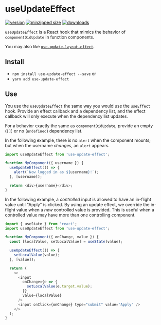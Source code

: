 # useUpdateEffect

[![version](https://img.shields.io/npm/v/use-update-effect.svg)](https://www.npmjs.com/package/use-update-effect)
[![minzipped size](https://img.shields.io/bundlephobia/minzip/use-update-effect.svg)](https://www.npmjs.com/package/use-update-effect)
[![downloads](https://img.shields.io/npm/dt/use-update-effect.svg)](https://www.npmjs.com/package/use-update-effect)

`useUpdateEffect` is a React hook that mimics the behavior of
`componentDidUpdate` in function components.

You may also like
[`use-update-layout-effect`](https://www.npmjs.com/package/use-update-layout-effect).

## Install

- `npm install use-update-effect --save` or
- `yarn add use-update-effect`

## Use

You use the `useUpdateEffect` the same way you would use the `useEffect` hook.
Provide an effect callback and a dependency list, and the effect callback will
only execute when the dependency list updates.

For a behavior exactly the same as `componentDidUpdate`, provide an empty (`[]`)
or no (`undefined`) dependency list.

In the following example, there is no `alert` when the component mounts; but
when the username _changes_, an `alert` appears.

```javascript
import useUpdateEffect from 'use-update-effect';

function MyComponent({ username }) {
  useUpdateEffect(() => {
    alert(`Now logged in as ${username}!`);
  }, [username]);

  return <div>{username}</div>;
}
```

In the following example, a _controlled_ input is allowed to have an in-flight
value until "Apply" is clicked. By using an update effect, we override the
in-flight value when a _new_ controlled value is provided. This is useful when a
controlled value may have more than one controlling component.

```javascript
import { useState } from 'react';
import useUpdateEffect from 'use-update-effect';

function MyComponent({ onChange, value }) {
  const [localValue, setLocalValue] = useState(value);

  useUpdateEffect(() => {
    setLocalValue(value);
  }, [value]);

  return (
    <>
      <input
        onChange={e => {
          setLocalValue(e.target.value);
        }}
        value={localValue}
      />
      <input onClick={onChange} type="submit" value="Apply" />
    </>
  );
}
```
